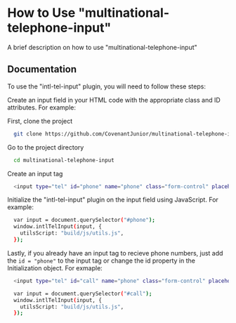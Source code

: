 
# How to Use "multinational-telephone-input"

A brief description on how to use "multinational-telephone-input"


## Documentation

To use the "intl-tel-input" plugin, you will need to follow these steps:

Create an input field in your HTML code with the appropriate class and ID attributes. For example:

First, clone the project

```bash
  git clone https://github.com/CovenantJunior/multinational-telephone-input
```

Go to the project directory

```bash
  cd multinational-telephone-input
```

Create an input tag

```bash
  <input type="tel" id="phone" name="phone" class="form-control" placeholder="Enter phone number">

```

Initialize the "intl-tel-input" plugin on the input field using JavaScript. For example:

```bash
  var input = document.querySelector("#phone");
  window.intlTelInput(input, {
    utilsScript: "build/js/utils.js",
  });

```

Lastly, if you already have an input tag to recieve phone numbers, just add the ```id = "phone"``` to the input tag or change the id property in the Initialization object. For exmaple:

```bash
  <input type="tel" id="call" name="phone" class="form-control" placeholder="Enter phone number">

  var input = document.querySelector("#call");
  window.intlTelInput(input, {
    utilsScript: "build/js/utils.js",
  });

```